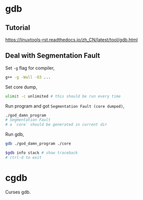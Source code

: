 # gdb

## Tutorial

https://linuxtools-rst.readthedocs.io/zh_CN/latest/tool/gdb.html



## Deal with Segmentation Fault

Set `-g` flag for compiler,

```bash
g++ -g -Wall -O3 ...
```

Set core dump,

```bash
ulimit -c unlimited # this should be run every time 
```

Run program and got `Segmentation Fault (core dumped)`,

```bash
./god_damn_program 
# Segmentation Fault
# a `core` should be generated in current dir
```

Run gdb,

```bash
gdb ./god_damn_program ./core

$gdb info stack # show traceback
# ctrl-d to exit
```



# cgdb

Curses gdb.